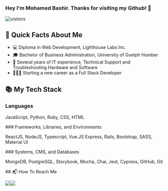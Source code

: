 ### Hey I'm Mohamed Bashir. Thanks for visiting my Github! 👋

<!--
**mocodes0/mocodes0** is a ✨ _special_ ✨ repository because its `README.md` (this file) appears on your GitHub profile.

Here are some ideas to get you started:

- 🔭 I’m currently working on ...
- 🌱 I’m currently learning ...
- 👯 I’m looking to collaborate on ...
- 🤔 I’m looking for help with ...
- 💬 Ask me about ...
- 📫 How to reach me: ...
- 😄 Pronouns: ...
- ⚡ Fun fact: ...
-->
![visitors](https://visitor-badge-reloaded.herokuapp.com/badge?page_id=mocodes0.mocodes0&color=yellow&style=for-the-badge&logo=Github)
## 👤 Quick Facts About Me
- 💻 Diploma in Web Development, Lighthouse Labs Inc.
- 🎓 Bachelor of Business Administration, University of Guelph Humber
- 💼 Several years of IT experience, Technical Support and Troubleshooting Hardware and Software
- 👨🏻‍💻 Starting a new career as a Full Stack Developer  
## 📚 My Tech Stack
### Languages
<p>
  JavaScript, Python, Ruby, CSS, HTML
</p>
### Frameworks, Libraries, and Environments
<p>
  ReactJS, NodeJS, Typescript, Vue.JS Express, Rails, Bootstrap, SASS, Material UI
</p>
### Systems, CMS, and Databases
<p>
  MongoDB, PostgreSQL, Storybook, Mocha, Chai, Jest, Cypress, GitHub, Git
</p>
## 📬 How To Reach Me
<p><a href="https://www.linkedin.com/in/mohamedbashir1/"><img src="https://img.icons8.com/fluency/48/000000/linkedin.png"/></a><a href="mailto:mo.dev416@gmail.com"><img src="https://img.icons8.com/color/48/000000/gmail-new.png"/></a></p>

